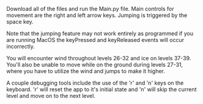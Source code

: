 Download all of the files and run the Main.py file. Main controls for movement 
are the right and left arrow keys. Jumping is triggered by the space key. 

Note that the jumping feature may not work entirely as programmed if you are running
MacOS the keyPressed and keyReleased events will occur incorrectly.

You will encounter wind throughout levels 26-32 and ice on levels 37-39. 
You'll also be unable to move while on the ground during levels 27-31, where
you have to utilize the wind and jumps to make it higher.

A couple debugging tools include the use of the 'r' and 'n' keys on the keyboard.
'r' will reset the app to it's initial state and 'n' will skip the current level 
and move on to the next level. 